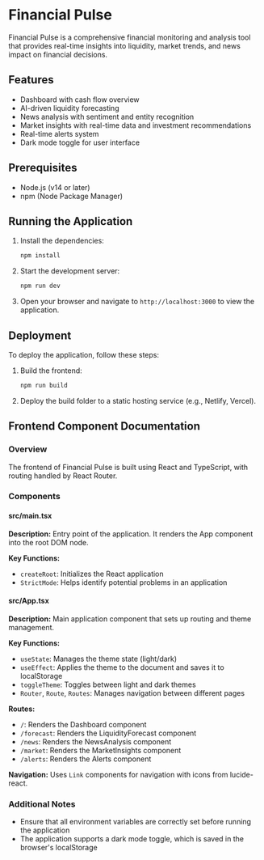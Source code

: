 # Financial Pulse

Financial Pulse is a comprehensive financial monitoring and analysis tool that provides real-time insights into liquidity, market trends, and news impact on financial decisions.

## Features

- Dashboard with cash flow overview
- AI-driven liquidity forecasting
- News analysis with sentiment and entity recognition
- Market insights with real-time data and investment recommendations
- Real-time alerts system
- Dark mode toggle for user interface

## Prerequisites

- Node.js (v14 or later)
- npm (Node Package Manager)

## Running the Application

1. Install the dependencies:
   ```bash
   npm install
   ```

2. Start the development server:
   ```bash
   npm run dev
   ```

3. Open your browser and navigate to `http://localhost:3000` to view the application.

## Deployment

To deploy the application, follow these steps:

1. Build the frontend:
   ```bash
   npm run build
   ```

2. Deploy the build folder to a static hosting service (e.g., Netlify, Vercel).

## Frontend Component Documentation

### Overview

The frontend of Financial Pulse is built using React and TypeScript, with routing handled by React Router.

### Components

#### src/main.tsx

**Description:** Entry point of the application. It renders the App component into the root DOM node.

**Key Functions:**
- `createRoot`: Initializes the React application
- `StrictMode`: Helps identify potential problems in an application

#### src/App.tsx

**Description:** Main application component that sets up routing and theme management.

**Key Functions:**
- `useState`: Manages the theme state (light/dark)
- `useEffect`: Applies the theme to the document and saves it to localStorage
- `toggleTheme`: Toggles between light and dark themes
- `Router`, `Route`, `Routes`: Manages navigation between different pages

**Routes:**
- `/`: Renders the Dashboard component
- `/forecast`: Renders the LiquidityForecast component
- `/news`: Renders the NewsAnalysis component
- `/market`: Renders the MarketInsights component
- `/alerts`: Renders the Alerts component

**Navigation:**
Uses `Link` components for navigation with icons from lucide-react.

### Additional Notes

- Ensure that all environment variables are correctly set before running the application
- The application supports a dark mode toggle, which is saved in the browser's localStorage